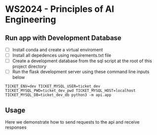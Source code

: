 # WS2024 - Principles of AI Engineering

## Run app with Development Database  
- [ ] Install conda and create a virtual enviroment
- [ ] Install all depedences using requirements.txt file
- [ ] Create a development database from the sql script at the root of this project directory 
- [ ] Run the flask development server using these command line inputs below 

```
TICKET_ENV=dev TICKET_MYSQL_USER=ticket_dev TICKET_MYSQL_PWD=ticket_dev_pwd TICKET_MYSQL_HOST=localhost TICKET_MYSQL_DB=ticket_dev_db python3 -m api.app
```

## Usage  
Here we demonstrate how to send requests to the api and receive responses
```

```
